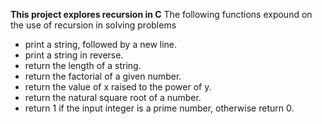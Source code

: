 **This project explores recursion in C**
The following functions expound on the use of recursion in solving problems
* print a string, followed by a new line.
* print a string in reverse.
* return the length of a string.
* return the factorial of a given number.
* return the value of x raised to the power of y.
* return the natural square root of a number.
* return 1 if the input integer is a prime number, otherwise return 0.
